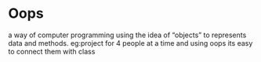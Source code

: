 # Oops
a way of computer programming using the idea of “objects” to represents data and methods. eg:project for 4 people at a time and using oops its easy to connect them with class
